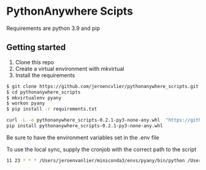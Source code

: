 # PythonAnywhere Scipts

Requirements are python 3.9 and pip

Getting started
---------------
1. Clone this repo
2. Create a virtual environment with mkvirtual
3. Install the requirements

```bash
$ git clone https://github.com/jeroencvlier/pythonanywhere_scripts.git
$ cd pythonanywhere_scripts
$ mkvirtualenv pyany
$ workon pyany
$ pip install -r requirements.txt
```


```bash
curl -L -o pythonanywhere_scripts-0.2.1-py3-none-any.whl  "https://github.com/jeroencvlier/pythonanywhere-scripts/releases/download/v0.2.1/pythonanywhere_scripts-0.2.1-py3-none-any.whl"
pip install pythonanywhere_scripts-0.2.1-py3-none-any.whl

```

Be sure to have the environment variables set in the .env file

To use the local sync, supply the cronjob with the correct path to the script

```bash
11 23 * * * /Users/jeroenvanlier/miniconda3/envs/pyany/bin/python /Users/jeroenvanlier/Documents/Github/pythonanywhere_scripts/src/local_rsync.py >> /Users/jeroenvanlier/Documents/Github/pythonanywhere_scripts/logs/local_rsync_logfile.log 2>&1
```
